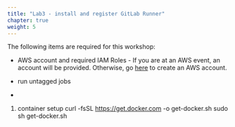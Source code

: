 ```yaml
---
title: "Lab3 - install and register GitLab Runner"
chapter: true
weight: 5
---
```


The following items are required for this workshop:

- AWS account and required IAM Roles - If you are at an AWS event, an account will be provided. Otherwise, go [here](https://portal.aws.amazon.com/billing/signup#/start) to create an AWS account.

- run untagged jobs
-
1. container setup
curl -fsSL https://get.docker.com -o get-docker.sh
 sudo sh get-docker.sh
